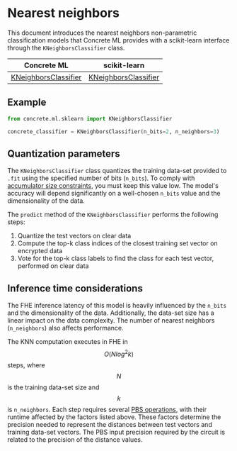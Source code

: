 # Nearest neighbors

This document introduces the nearest neighbors non-parametric classification models that Concrete ML provides with a scikit-learn interface through the `KNeighborsClassifier` class.

|                                              Concrete ML                                              | scikit-learn                                                                                                          |
| :---------------------------------------------------------------------------------------------------: | --------------------------------------------------------------------------------------------------------------------- |
| [KNeighborsClassifier](../references/api/concrete.ml.sklearn.neighbors.md#class-kneighborsclassifier) | [KNeighborsClassifier](https://scikit-learn.org/stable/modules/generated/sklearn.neighbors.KNeighborsClassifier.html) |

## Example

```python
from concrete.ml.sklearn import KNeighborsClassifier

concrete_classifier = KNeighborsClassifier(n_bits=2, n_neighbors=3)
```

## Quantization parameters

The `KNeighborsClassifier` class quantizes the training data-set provided to `.fit` using the specified number of bits (`n_bits`). To comply with [accumulator size constraints](../getting-started/concepts.md#model-accuracy-considerations-under-fhe-constraints), you must keep this value low. The model's accuracy will depend significantly on a well-chosen `n_bits` value and the dimensionality of the data.

The `predict` method of the `KNeighborsClassifier` performs the following steps:

1. Quantize the test vectors on clear data
2. Compute the top-k class indices of the closest training set vector on encrypted data
3. Vote for the top-k class labels to find the class for each test vector, performed on clear data

## Inference time considerations

The FHE inference latency of this model is heavily influenced by the `n_bits` and the dimensionality of the data. Additionally, the data-set size has a linear impact on the data complexity. The number of nearest neighbors (`n_neighbors`) also affects performance.

The KNN computation executes in FHE in $$O(Nlog^2k)$$ steps, where $$N$$ is the training data-set size and $$k$$ is `n_neighbors`. Each step requires several [PBS operations](../getting-started/concepts.md#cryptography-concepts), with their runtime affected by the factors listed above. These factors determine the precision needed to represent the distances between test vectors and training data-set vectors. The PBS input precision required by the circuit is related to the precision of the distance values.
